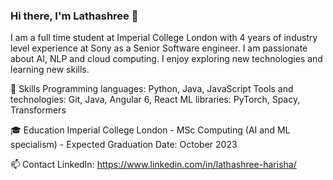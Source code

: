### Hi there, I'm Lathashree 👋

<!--
**Lathashree01/lathashree01** is a ✨ _special_ ✨ repository because its `README.md` (this file) appears on your GitHub profile.

Here are some ideas to get you started:

- 🔭 I’m currently working on ...
- 🌱 I’m currently learning ...
- 👯 I’m looking to collaborate on ...
- 🤔 I’m looking for help with ...
- 💬 Ask me about ...
- 📫 How to reach me: ...
- 😄 Pronouns: ...
- ⚡ Fun fact: ...\
🔭 Current Projects
[Project 1](link to project)
[Project 2](link to project)
[Project 3](link to project)
Personal Website: [Your Website URL]
Email: [Your Email]
-->

I am a full time student at Imperial College London with 4 years of industry level experience at Sony as a Senior Software engineer. I am passionate about AI, NLP and cloud computing. I enjoy exploring new technologies and learning new skills.

🌱 Skills
Programming languages: Python, Java, JavaScript
Tools and technologies: Git, Java, Angular 6, React
ML libraries: PyTorch, Spacy, Transformers

🎓 Education
Imperial College London - MSc Computing (AI and ML specialism) - Expected Graduation Date: October 2023

📫 Contact
LinkedIn: https://www.linkedin.com/in/lathashree-harisha/
